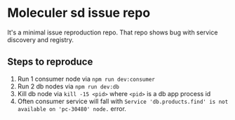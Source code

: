 # Moleculer sd issue repo
It's a minimal issue reproduction repo.
That repo shows bug with service discovery and registry.

## Steps to reproduce
1) Run 1 consumer node via `npm run dev:consumer`
2) Run 2 db nodes via `npm run dev:db`
3) Kill db node via `kill -15 <pid>` where `<pid>` is a db app process id
4) Often consumer service will fall with `Service 'db.products.find' is not available on 'pc-30480' node.` error.
